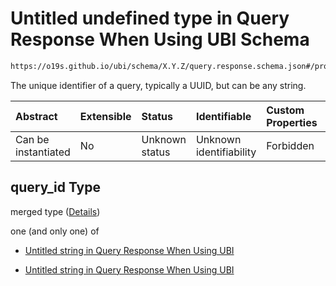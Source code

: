 # Untitled undefined type in Query Response When Using UBI Schema

```txt
https://o19s.github.io/ubi/schema/X.Y.Z/query.response.schema.json#/properties/query_id
```

The unique identifier of a query, typically a UUID, but can be any string.

| Abstract            | Extensible | Status         | Identifiable            | Custom Properties | Additional Properties | Access Restrictions | Defined In                                                                                        |
| :------------------ | :--------- | :------------- | :---------------------- | :---------------- | :-------------------- | :------------------ | :------------------------------------------------------------------------------------------------ |
| Can be instantiated | No         | Unknown status | Unknown identifiability | Forbidden         | Allowed               | none                | [query.response.schema.json\*](../../out/X.Y.Z/query.response.schema.json "open original schema") |

## query\_id Type

merged type ([Details](query-properties-query_id.md))

one (and only one) of

* [Untitled string in Query Response When Using UBI](query-properties-query_id-oneof-0.md "check type definition")

* [Untitled string in Query Response When Using UBI](query-properties-query_id-oneof-1.md "check type definition")

